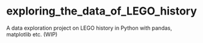 # exploring_the_data_of_LEGO_history
A data exploration project on LEGO history in Python with pandas, matplotlib etc. (WIP)
